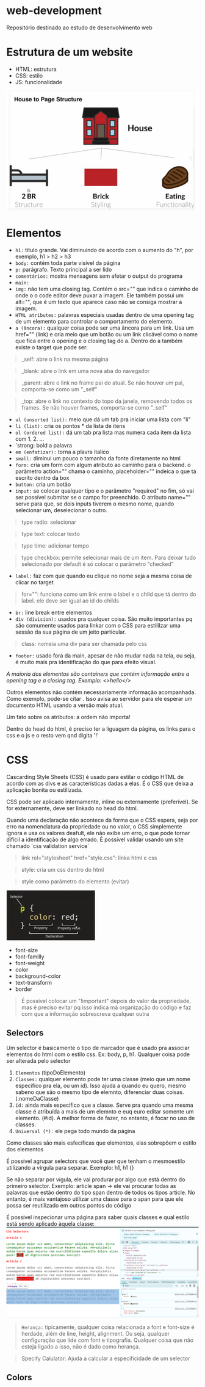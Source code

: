 # web-development
Repositório destinado ao estudo de desenvolvimento web

# Estrutura de um website
- HTML: estrutura
- CSS: estilo
- JS: funcionalidade

![alt text](image.png)

# Elementos
- `h1:` título grande. Vai diminuindo de acordo com o aumento do "h", por exemplo, h1 > h2 > h3
- `body:` contém toda parte visível da página 
- `p:` parágrafo. Texto principal a ser lido
- `comentários:` mostra mensagens sem afetar o output do programa
- `main:`
- `img:` não tem uma closing tag. Contém o src="" que indica o caminho de onde o o code editor deve puxar a imagem. Ele também possui um alt="", que é um texto que aparece caso não se consiga mostrar a imagem. 
- `HTML atributes:` palavras especiais usadas dentro de uma opening tag de um elemento para controlar o comportamento do elemento. 
- `a (âncora):` qualquer coisa pode ser uma âncora para um link. Usa um href="" (link) e cria meio que um botão ou um link clicável como o nome que fica entre o opening e o closing tag do a. Dentro do a também existe o target que pode ser:
> _self: abre o link na mesma página

> _blank: abre o link em uma nova aba do navegador

> _parent: abre o link no frame pai do atual. Se não houver um pai, comporta-se como um "_self"

> _top: abre o link no contexto do topo da janela, removendo todos os frames. Se não houver frames, comporta-se como "_self"

- `ul (unsorted list):` meio que dá um tab pra iniciar uma lista com "li"
- `li (list):` cria os pontos * da lista de itens
- `ol (ordered list):` dá um tab pra lista mas numera cada item da lista com 1. 2. ...
- `strong: bold a palavra
- `em (enfatizar):` torna a plavra italico
- `small:` diminui um pouco o tamanho da fonte diretamente no html
- `form:` cria um form com algum atributo ao caminho para o backend. o parâmetro action="" chama o caminho, placeholder="" indeica o que tá escrito dentro da box
- `button:` cria um botão 
- `input:` se colocar qualquer tipo e o parâmetro "required" no fim, só vai ser possível submitar se o campo for preenchido. O atributo name="" serve para que, se dois inputs tiverem o mesmo nome, quando selecionar um, deselecionar o outro.

> type radio: selecionar

> type text: colocar texto

> type time: adicionar tempo 

> type checkbox: permite selecionar mais de um item. Para deixar tudo selecionado por default é só colocar o parâmetro "checked"

- `label:` faz com que quando eu clique no nome seja a mesma coisa de clicar no target
> for="": funciona como um link entre o label e o child que tá dentro do label. ele deve ser igual ao id do childs

- `br:` line break entre elementos
- `div (division):` usados pra qualquer coisa. São muito importantes pq são comumente usados para linkar com o CSS para estililzar uma sessão da sua página de um jeito particular.
> class: nomeia uma div para ser chamada pelo css

- `footer:` usado fora da main, apesar de não mudar nada na tela, ou seja, é muito mais pra identificação do que para efeito visual.

*A maioria dos elementos são containers que contém informação entre a opening tag e a closing tag. Exemplo: <>hello</>*

Outros elementos não contém necessariamente informação acompanhada. Como exemplo, pode-se citar <!doctype html>. Isso avisa ao servidor para ele esperar um documento HTML usando a versão mais atual.

Um fato sobre os atributos: a ordem não importa!

Dentro do head do html, é preciso ter a liguagem da página, os links para o css e o js e o resto vem qnd digita '!'

# CSS

Cascarding Style Sheets (CSS) é usado para estilar o código HTML de acordo com as divs e as características dadas a elas. É o CSS que deixa a aplicação bonita ou estilizada.

CSS pode ser aplicado internamente, inline ou externamente (preferível). Se for externamente, deve ser linkado no head do html. 

Quando uma declaração não acontece da forma que o CSS espera, seja por erro na nomenclatura da propriedade ou no valor, o CSS simplemente ignora e usa os valores deafult, ele não exibe um erro, o que pode tornar difícil a identificação de algo errado. É possível validar usando um site chamado ´css validation service´

> link rel="stylesheet" href="style.css": linka html e css

> style: cria um css dentro do html

> style como parâmetro do elemento (evitar)

![alt text](image-1.png)

- font-size
- font-familly
- font-weight
- color
- background-color
- text-transform
- border

> É possível colocar um "!important" depois do valor da propriedade, mas é preciso evitar pq isso indica má organização do código e faz com que a informação sobrescreva qualquer outra


## Selectors

Um selector é basicamente o tipo de marcador que é usado pra associar elementos do html com o estilo css. Ex: body, p, h1. Qualquer coisa pode ser alterada pelo selector

1. `Elementos` (tipoDoElemento)
2. `Classes:` qualquer elemento pode ter uma classe (meio que um nome específico pra ela, ou um id). Isso ajuda a quando eu quero, mesmo sabeno que são o mesmo tipo de elemnto, diferenciar duas coisas. (.nomeDaClasse)
3. `Id:` ainda mais específico que a classe. Serve pra quando uma mesma classe é atribuída a mais de um elemnto e euq euro editar somente um elemento. (#id). A melhor forma de fazer, no entanto, é focar no uso de classes.
4. `Universal (*):` ele pega todo mundo da página

Como classes são mais esfecíficas que elementos, elas sobrepõem o estilo dos elementos

É possível agrupar selectors que você quer que tenham o mesmoestilo utilizando a vírgula para separar. Exemplo: h1, h1 {}

Se não separar por vígula, ele vai produrar por algo que está dentro do primeiro selector. Exemplo: article span -> ele vai procurar todas as palavras que estão dentro do tipo span dentro de todos os tipos article. No entanto, é mais vantajoso utilizar uma classe para o span para que ele possa ser reutilizado em outros pontos do código

É possível inspecionar uma página para saber quais classes e qual estilo está sendo aplicado àquela classe:
![alt text](image-2.png)

> `Herança:` tipicamente, qualquer coisa relacionada a font e font-size é herdade, além de line, height, alignment. Ou seja, qualquer configuração que lide com font e tipografia. Qualquer coisa que não esteja ligado a isso, não é dado como herança.

> Specify Calulator: Ajuda a calcular a especificidade de um selector

## Colors